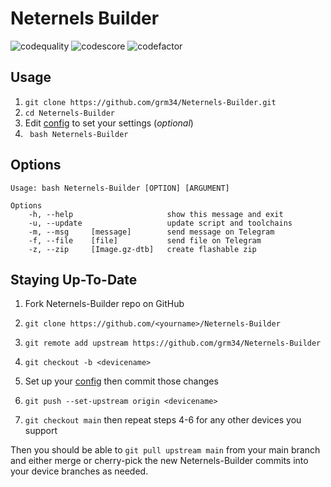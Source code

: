 # Neternels Builder

![codequality](https://api.codiga.io/project/23638/score/svg)
![codescore](https://api.codiga.io/project/23638/status/svg)
![codefactor](https://www.codefactor.io/repository/github/grm34/neternels-builder/badge)

## Usage

1. `git clone https://github.com/grm34/Neternels-Builder.git`
2. `cd Neternels-Builder`
3. Edit [config](https://github.com/grm34/Neternels-Builder/blob/main/config) to set your settings (*optional*)
4. ` bash Neternels-Builder`

## Options

    Usage: bash Neternels-Builder [OPTION] [ARGUMENT]

    Options
        -h, --help                     show this message and exit
        -u, --update                   update script and toolchains
        -m, --msg     [message]        send message on Telegram
        -f, --file    [file]           send file on Telegram
        -z, --zip     [Image.gz-dtb]   create flashable zip

## Staying Up-To-Date


1. Fork Neternels-Builder repo on GitHub

2. `git clone https://github.com/<yourname>/Neternels-Builder`

3. `git remote add upstream https://github.com/grm34/Neternels-Builder`

4. `git checkout -b <devicename>`

5. Set up your <devicename> [config](https://github.com/grm34/Neternels-Builder/blob/main/config) then commit those changes

6. `git push --set-upstream origin <devicename>`

7. `git checkout main` then repeat steps 4-6 for any other devices you support

Then you should be able to `git pull upstream main` from your main branch and either merge or cherry-pick the new Neternels-Builder commits into your device branches as needed.
